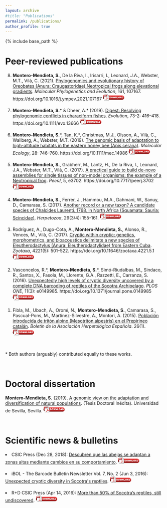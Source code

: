 ```yaml
---
layout: archive
#title: "Publications"
permalink: /publications/
author_profile: true
---
```


{% include base_path %}

<h1>Peer-reviewed publications</h1> 
<ol reversed start="8">
  
<li><div class="myAltMcontainer"><div class='altmetric-embed' data-badge-type='donut' data-doi="10.1016/j.ympev.2021.107167"></div></div><b>Montero-Mendieta, S.</b>, De la Riva, I.,  Irisarri, I., Leonard, J.A., Webster, M.T., Vilà, C. (2021). <a href="https://www.sciencedirect.com/science/article/pii/S1055790321001007">Phylogenomics and evolutionary history of Oreobates (Anura: Craugastoridae) Neotropical frogs along elevational gradients</a>.<i> Molecular Phylogenetics and Evolution</i>, 161, 107167. https://doi.org/10.1016/j.ympev.2021.107167
<a href="https://santiagomonteromendieta.github.io/files/Montero-Mendieta_et_al_2021.pdf"><img src="/images/pdf_logo.png" alt="pdf" title="PDF"></a>
</li>

<div style="height:20px;font-size:20px;">&nbsp;</div>
  
  <li><div class="myAltMcontainer"><div class='altmetric-embed' data-badge-type='donut' data-doi="10.1111/evo.13666"></div></div><b>Montero-Mendieta, S.</b>* & Dheer, A.* (2019). <a href="https://onlinelibrary.wiley.com/doi/10.1111/evo.13666">Digest: Resolving phylogenomic conflicts in characiform fishes</a>.<i> Evolution</i>, 73-2: 416–418. https://doi.org/10.1111/evo.13666
<a href="https://santiagomonteromendieta.github.io/files/Montero-Mendieta_&_Dheer_2019.pdf"><img src="/images/pdf_logo.png" alt="pdf" title="PDF"></a>
</li>

<div style="height:20px;font-size:20px;">&nbsp;</div>
  
  <li><div class="myAltMcontainer"><div class='altmetric-embed' data-badge-type='donut' data-doi="10.1111/mec.14986"></div></div><b>Montero-Mendieta, S.</b>*, Tan, K.*, Christmas, M.J., Olsson, A., Vilà, C., Wallberg, A., Webster, M.T. (2019). <a href="https://onlinelibrary.wiley.com/doi/10.1111/mec.14986">The genomic basis of adaptation to high-altitude habitats in the eastern honey bee (Apis cerana)</a>.<i> Molecular Ecology</i>, 28: 746–760. https://doi.org/10.1111/mec.14986
<a href="https://santiagomonteromendieta.github.io/files/Montero-Mendieta_et_al_2019.pdf"><img src="/images/pdf_logo.png" alt="pdf" title="PDF"></a>
</li>

<div style="height:20px;font-size:20px;">&nbsp;</div>

   <li><div class="myAltMcontainer"><div class='altmetric-embed' data-badge-type='donut' data-doi="10.7717/peerj.3702"></div></div><b>Montero-Mendieta, S.</b>, Grabherr, M., Lantz, H., De la Riva, I., Leonard, J.A., Webster, M.T., Vilà, C. (2017). <a href="https://peerj.com/articles/3702">A practical guide to build de-novo assemblies for single tissues of non-model organisms: the example of a Neotropical frog</a>.<i> PeerJ</i>, 5, e3702. https://doi.org/10.7717/peerj.3702
<a href="https://santiagomonteromendieta.github.io/files/Montero-Mendieta_et_al_2017b.pdf"><img src="/images/pdf_logo.png" alt="pdf" title="PDF"></a>
</li>

<div style="height:20px;font-size:20px;">&nbsp;</div>
  
   <li><b>Montero-Mendieta, S.</b>, Ferrer, J., Hammou, M.A., Dahmani, W., Sanuy, D., Camarasa, S. (2017). <a href="https://www.zobodat.at/pdf/HER_29_3_4_0155-0161.pdf">Another record or a new taxon? A candidate species of Chalcides Laurenti, 1768, in North Africa (Squamata: Sauria: Scincidae)</a>.<i> Herpetozoa</i>, 29(3/4): 155-161.
<a href="https://santiagomonteromendieta.github.io/files/Montero-Mendieta_et_al_2017a.pdf"><img src="/images/pdf_logo.png" alt="pdf" title="PDF"></a>
</li>

<div style="height:20px;font-size:20px;">&nbsp;</div>

   <li><div class="myAltMcontainer"><div class='altmetric-embed' data-badge-type='donut' data-doi="10.11646/zootaxa.4221.5.1"></div></div>Rodríguez, A., Dugo-Cota, A., <b>Montero-Mendieta, S.</b>, Alonso, R., Vences, M., Vilà, C. (2017). <a href="https://www.biotaxa.org/Zootaxa/article/view/zootaxa.4221.5.1">Cryptic within cryptic: genetics, morphometrics, and bioacoustics delimitate a new species of Eleutherodactylus (Anura: Eleutherodactylidae) from Eastern Cuba</a>.<i> Zootaxa</i>, 4221(5): 501–522. https://doi.org/10.11646/zootaxa.4221.5.1
<a href="https://santiagomonteromendieta.github.io/files/Rodriguez_et_al_2017.pdf"><img src="/images/pdf_logo.png" alt="pdf" title="PDF"></a>
</li>

<div style="height:20px;font-size:20px;">&nbsp;</div>
  
   <li><div class="myAltMcontainer"><div class='altmetric-embed' data-badge-type='donut' data-doi="10.1371/journal.pone.0149985"></div></div>Vasconcelos, R.*, <b>Montero-Mendieta, S.</b>*, Simó-Riudalbas, M., Sindaco, R., Santos, X., Fasola, M., Llorente, G.A., Razzetti, E., Carranza, S. (2016). <a href="https://journals.plos.org/plosone/article?id=10.1371/journal.pone.0149985">Unexpectedly high levels of cryptic diversity uncovered by a complete DNA barcoding of reptiles of the Socotra Archipelago</a>.<i> PLOS ONE</i>, 11(3): e0149985. https://doi.org/10.1371/journal.pone.0149985
<a href="https://santiagomonteromendieta.github.io/files/Vasconcelos_et_al_2016.pdf"><img src="/images/pdf_logo.png" alt="pdf" title="PDF"></a>
</li>

<div style="height:20px;font-size:20px;">&nbsp;</div>

   <li>Fibla, M., Ubach, A., Oromí, N., <b>Montero-Mendieta, S.</b>, Camarasa, S., Pascual-Pons, M., Martínez-Silvestre, A., Montori, A. (2015). <a href="http://www.herpetologica.org/BAHE/BAHE26(1)_[240]_05_Dist03.pdf">Población introducida de tritón alpino (Mesotriton alpestris) en el Prepirineo catalán</a>.<i> Boletín de la Asociación Herpetológica Española</i>. 26(1).
<a href="https://santiagomonteromendieta.github.io/files/Fibla_et_al_2015.pdf"><img src="/images/pdf_logo.png" alt="pdf" title="PDF"></a>
</li>
</ol>

<div style="height:20px;font-size:20px;">&nbsp;</div>

\* Both authors (arguably) contributed equally to these works.
  
<br>
  
<h1>Doctoral dissertation</h1>

   <b>Montero-Mendieta, S.</b> (2019). <a href="https://idus.us.es/handle/11441/92589">A genomic view on the adaptation and diversification of natural populations</a>. (Tesis Doctoral Inédita). Universidad de Sevilla, Sevilla.
<a href="https://santiagomonteromendieta.github.io/files/phdthesis.pdf"><img src="/images/pdf_logo.png" alt="pdf" title="PDF"></a>

<br>
  
<h1>Scientific news & bulletins</h1>

   <li>CSIC Press (Dec 28, 2018): <a href="https://www.europapress.es/ciencia/laboratorio/noticia-abejas-cambian-comportamiento-adaptarse-zonas-altas-20181226140729.html">Descubren que las abejas se adaptan a zonas altas mediante cambios en su comportamiento</a>. <a href="https://santiagomonteromendieta.github.io/files/2018-csic-bees.pdf"><img src="/images/pdf_logo.png" alt="pdf" title="PDF"></a>
</li>

<div style="height:20px;font-size:20px;">&nbsp;</div>

   <li>iBOL - The Barcode Bulletin Newsletter Vol. 7, No. 2 (Jun 3, 2016): <a href="https://ibol.org/wp-content/uploads/2016/06/iBOL-Barcode-Bulletin-June-2016.pdf">Unexpected cryptic diversity in Socotra's reptiles</a>. <a href="https://santiagomonteromendieta.github.io/files/2016-ibol-socotra.pdf"><img src="/images/pdf_logo.png" alt="pdf" title="PDF"></a>
</li>

<div style="height:20px;font-size:20px;">&nbsp;</div>

   <li>R+D CSIC Press (Apr 14, 2016): <a href="https://rdcsic.dicat.csic.es/index.php/en/recursos-naturales-2/121-projects/372-more-than-50-of-socotra-s-reptiles-still-undiscovered">More than 50% of Socotra’s reptiles, still undiscovered</a>. <a href="https://santiagomonteromendieta.github.io/files/2016-csic-socotra.pdf"><img src="/images/pdf_logo.png" alt="pdf" title="PDF"></a>
</li>
